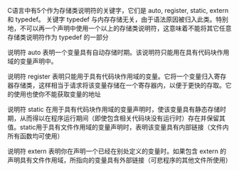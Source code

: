 
C语言中有5个作为存储类说明符的关键字，它们是 auto, register, static, extern 和 typedef。 关键字 typedef 与内存存储无关，由于语法原因被归入此类。特别地，不可以再一个声明中使用一个以上的存储类说明符，这意味着不能将其它任意存储类说明符作为 typedef 的一部分

说明符 auto 表明一个变量具有自动存储时期。该说明符只能用在具有代码块作用域的变量声明中。

说明符 register 表明只能用于具有代码块作用域的变量。它将一个变量归入寄存器存储类，这样相当于请求将该变量存储在一个寄存器内，以便于更快的存取。它的使用也使你不能获取变量的地址

说明符 static 在用于具有代码块作用域的变量声明时，使该变量具有静态存储时期，从而得以在程序运行期间（即使包含相关代码块没有运行时）存在并保留其值。static用于具有文件作用域的变量声明时，表明该变量具有内部链接（文件内所有函数均可使用）

说明符 extern 表明你在声明一个已经在别处定义的变量时。如果包含 extern 的声明具有文件作用域，所指向的变量具有外部链接（可悲程序的其他文件所使用）

